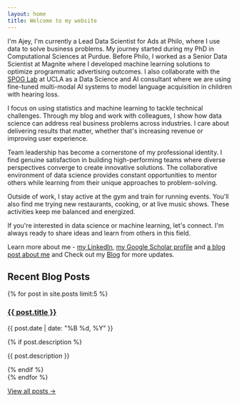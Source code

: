 ```yaml
---
layout: home
title: Welcome to my website
---
```


I'm Ajey, I'm currently a Lead Data Scientist for Ads at Philo, where I use data to solve business problems. My journey started during my PhD in Computational Sciences at Purdue. Before Philo, I worked as a Senior Data Scientist at Magnite where I developed machine learning solutions to optimize programmatic advertising outcomes. I also collaborate with the [SPOG Lab](https://spog.ucla.edu/) at UCLA as a Data Science and AI consultant where we are using fine-tuned multi-modal AI systems to model language acquisition in children with hearing loss.

I focus on using statistics and machine learning to tackle technical challenges. Through my blog and work with colleagues, I show how data science can address real business problems across industries. I care about delivering results that matter, whether that's increasing revenue or improving user experience. 

Team leadership has become a cornerstone of my professional identity. I find genuine satisfaction in building high-performing teams where diverse perspectives converge to create innovative solutions. The collaborative environment of data science provides constant opportunities to mentor others while learning from their unique approaches to problem-solving.

Outside of work, I stay active at the gym and train for running events. You'll also find me trying new restaurants, cooking, or at live music shows. These activities keep me balanced and energized.

If you're interested in data science or machine learning, let's connect. I'm always ready to share ideas and learn from others in this field.

Learn more about me - [my LinkedIn](https://www.linkedin.com/in/ajey-venkataraman/), [my Google Scholar profile](https://scholar.google.com/citations?user=DGuRTZ4AAAAJ&hl=en&authuser=1)
and [a blog post about me](https://www.magnite.com/blog/day-in-the-life-ajey-venkataraman-data-scientist/) and 
Check out my [Blog](/blog/) for more updates.

## Recent Blog Posts

<div class="recent-posts">
  {% for post in site.posts limit:5 %}
    <div class="post-preview">
      <h3><a href="{{ post.url | relative_url }}">{{ post.title }}</a></h3>
      <p class="post-date">{{ post.date | date: "%B %d, %Y" }}</p>
      {% if post.description %}
        <p class="post-description">{{ post.description }}</p>
      {% endif %}
    </div>
  {% endfor %}
</div>

<a href="/blog/" class="view-all-posts">View all posts →</a>
